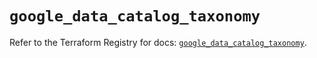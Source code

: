 # `google_data_catalog_taxonomy`

Refer to the Terraform Registry for docs: [`google_data_catalog_taxonomy`](https://registry.terraform.io/providers/hashicorp/google/6.36.1/docs/resources/data_catalog_taxonomy).
